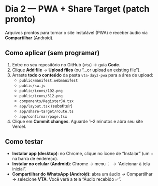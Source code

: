 # Dia 2 — PWA + Share Target (patch pronto)

Arquivos prontos para tornar o site instalável (PWA) e receber áudio via **Compartilhar** (Android).

## Como aplicar (sem programar)
1) Entre no seu repositório no GitHub (`vta`) → guia **Code**.
2) Clique **Add file** → **Upload files** (ou “…or upload an existing file”).
3) Arraste **todo o conteúdo** da pasta `vta-day2-pwa` para a área de upload:
   - `public/manifest.webmanifest`
   - `public/sw.js`
   - `public/icons/192.png`
   - `public/icons/512.png`
   - `components/RegisterSW.tsx`
   - `app/layout.tsx` (substituir)
   - `app/share-target/route.ts`
   - `app/confirmar/page.tsx`
4) Clique em **Commit changes**. Aguarde 1–2 minutos e abra seu site Vercel.

## Como testar
- **Instalar app (desktop)**: no Chrome, clique no ícone de “Instalar” (um + na barra de endereço).
- **Instalar no celular (Android)**: Chrome → menu ⋮ → “Adicionar à tela inicial”.
- **Compartilhar do WhatsApp (Android)**: abra um áudio → Compartilhar → selecione **VTA**.
  Você verá a tela “Áudio recebido ✅”.
